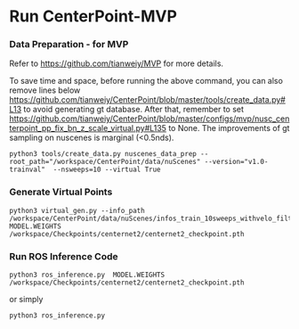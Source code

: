 # Run CenterPoint-MVP

### Data Preparation - for MVP

Refer to https://github.com/tianweiy/MVP for more details.

To save time and space, before running the above command, you can also remove lines below https://github.com/tianweiy/CenterPoint/blob/master/tools/create_data.py#L13 to avoid generating gt database. After that, remember to set https://github.com/tianweiy/CenterPoint/blob/master/configs/mvp/nusc_centerpoint_pp_fix_bn_z_scale_virtual.py#L135 to None. The improvements of gt sampling on nuscenes is marginal (<0.5nds). 

    python3 tools/create_data.py nuscenes_data_prep --root_path="/workspace/CenterPoint/data/nuScenes" --version="v1.0-trainval"  --nsweeps=10 --virtual True 




### Generate Virtual Points

    python3 virtual_gen.py --info_path /workspace/CenterPoint/data/nuScenes/infos_train_10sweeps_withvelo_filter_True.pkl  MODEL.WEIGHTS /workspace/Checkpoints/centernet2/centernet2_checkpoint.pth 

### Run ROS Inference Code

    python3 ros_inference.py  MODEL.WEIGHTS /workspace/Checkpoints/centernet2/centernet2_checkpoint.pth 

or simply

    python3 ros_inference.py